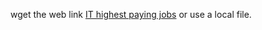 wget the web link [IT highest paying jobs](https://github.com/aiplanethub/Datasets/blob/master/IT_Salary_Survey_EU_18-20/Survey_2020.csv) 
or use a local file.
